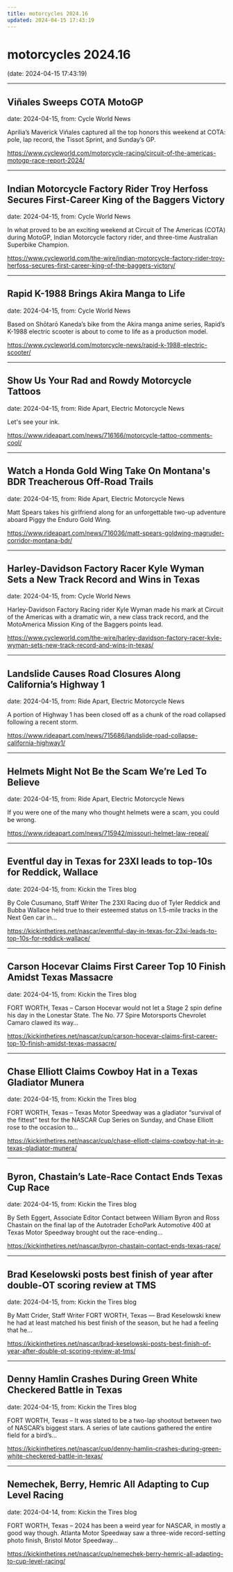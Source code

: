 ```yaml
---
title: motorcycles 2024.16
updated: 2024-04-15 17:43:19
---
```


# motorcycles 2024.16

(date: 2024-04-15 17:43:19)

---

## Viñales Sweeps COTA MotoGP

date: 2024-04-15, from: Cycle World News

Aprilia’s Maverick Viñales captured all the top honors this weekend at COTA: pole, lap record, the Tissot Sprint, and Sunday’s GP. 

<https://www.cycleworld.com/motorcycle-racing/circuit-of-the-americas-motogp-race-report-2024/>

---

## Indian Motorcycle Factory Rider Troy Herfoss Secures First-Career King of the Baggers Victory

date: 2024-04-15, from: Cycle World News

In what proved to be an exciting weekend at Circuit of The Americas (COTA) during MotoGP, Indian Motorcycle factory rider, and three-time Australian Superbike Champion. 

<https://www.cycleworld.com/the-wire/indian-motorcycle-factory-rider-troy-herfoss-secures-first-career-king-of-the-baggers-victory/>

---

## Rapid K-1988 Brings Akira Manga to Life

date: 2024-04-15, from: Cycle World News

Based on Shōtarō Kaneda’s bike from the Akira manga anime series, Rapid’s K-1988 electric scooter is about to come to life as a production model. 

<https://www.cycleworld.com/motorcycle-news/rapid-k-1988-electric-scooter/>

---

## Show Us Your Rad and Rowdy Motorcycle Tattoos

date: 2024-04-15, from: Ride Apart, Electric Motorcycle News

Let's see your ink. 

<https://www.rideapart.com/news/716166/motorcycle-tattoo-comments-cool/>

---

## Watch a Honda Gold Wing Take On Montana's BDR Treacherous Off-Road Trails

date: 2024-04-15, from: Ride Apart, Electric Motorcycle News

Matt Spears takes his girlfriend along for an unforgettable two-up adventure aboard Piggy the Enduro Gold Wing.  

<https://www.rideapart.com/news/716036/matt-spears-goldwing-magruder-corridor-montana-bdr/>

---

## Harley-Davidson Factory Racer Kyle Wyman Sets a New Track Record and Wins in Texas

date: 2024-04-15, from: Cycle World News

Harley-Davidson Factory Racing rider Kyle Wyman made his mark at Circuit of the Americas with a dramatic win, a new class track record, and the MotoAmerica Mission King of the Baggers points lead. 

<https://www.cycleworld.com/the-wire/harley-davidson-factory-racer-kyle-wyman-sets-new-track-record-and-wins-in-texas/>

---

## Landslide Causes Road Closures Along California’s Highway 1

date: 2024-04-15, from: Ride Apart, Electric Motorcycle News

A portion of Highway 1 has been closed off as a chunk of the road collapsed following a recent storm.  

<https://www.rideapart.com/news/715686/landslide-road-collapse-california-highway1/>

---

## Helmets Might Not Be the Scam We’re Led To Believe

date: 2024-04-15, from: Ride Apart, Electric Motorcycle News

If you were one of the many who thought helmets were a scam, you could be wrong. 

<https://www.rideapart.com/news/715942/missouri-helmet-law-repeal/>

---

## Eventful day in Texas for 23XI leads to top-10s for Reddick, Wallace

date: 2024-04-15, from: Kickin the Tires blog

By Cole Cusumano, Staff Writer The 23XI Racing duo of Tyler Reddick and Bubba Wallace held true to their esteemed status on 1.5-mile tracks in the Next Gen car in&#8230;  

<https://kickinthetires.net/nascar/eventful-day-in-texas-for-23xi-leads-to-top-10s-for-reddick-wallace/>

---

## Carson Hocevar Claims First Career Top 10 Finish Amidst Texas Massacre

date: 2024-04-15, from: Kickin the Tires blog

FORT WORTH, Texas – Carson Hocevar would not let a Stage 2 spin define his day in the Lonestar State. The No. 77 Spire Motorsports Chevrolet Camaro clawed its way&#8230;  

<https://kickinthetires.net/nascar/cup/carson-hocevar-claims-first-career-top-10-finish-amidst-texas-massacre/>

---

## Chase Elliott Claims Cowboy Hat in a Texas Gladiator Munera

date: 2024-04-15, from: Kickin the Tires blog

FORT WORTH, Texas – Texas Motor Speedway was a gladiator “survival of the fittest” test for the NASCAR Cup Series on Sunday, and Chase Elliott rose to the occasion to&#8230;  

<https://kickinthetires.net/nascar/cup/chase-elliott-claims-cowboy-hat-in-a-texas-gladiator-munera/>

---

## Byron, Chastain’s Late-Race Contact Ends Texas Cup Race

date: 2024-04-15, from: Kickin the Tires blog

By Seth Eggert, Associate Editor Contact between William Byron and Ross Chastain on the final lap of the Autotrader EchoPark Automotive 400 at Texas Motor Speedway brought out the race-ending&#8230;  

<https://kickinthetires.net/nascar/byron-chastain-contact-ends-texas-race/>

---

## Brad Keselowski posts best finish of year after double-OT scoring review at TMS

date: 2024-04-15, from: Kickin the Tires blog

By Matt Crider, Staff Writer FORT WORTH, Texas — Brad Keselowski knew he had at least matched his best finish of the season, but he had a feeling that he&#8230;  

<https://kickinthetires.net/nascar/brad-keselowski-posts-best-finish-of-year-after-double-ot-scoring-review-at-tms/>

---

## Denny Hamlin Crashes During Green White Checkered Battle in Texas

date: 2024-04-15, from: Kickin the Tires blog

FORT WORTH, Texas – It was slated to be a two-lap shootout between two of NASCAR’s biggest stars. A series of late cautions gathered the entire field for a bird’s&#8230;  

<https://kickinthetires.net/nascar/cup/denny-hamlin-crashes-during-green-white-checkered-battle-in-texas/>

---

## Nemechek, Berry, Hemric All Adapting to Cup Level Racing

date: 2024-04-14, from: Kickin the Tires blog

FORT WORTH, Texas – 2024 has been a weird year for NASCAR, in mostly a good way though. Atlanta Motor Speedway saw a three-wide record-setting photo finish, Bristol Motor Speedway&#8230;  

<https://kickinthetires.net/nascar/cup/nemechek-berry-hemric-all-adapting-to-cup-level-racing/>


